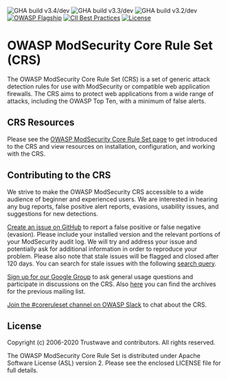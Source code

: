 ![GHA build v3.4/dev](https://github.com/coreruleset/coreruleset/workflows/Regression%20Tests/badge.svg?branch=v3.4%2Fdev)
![GHA build v3.3/dev](https://github.com/coreruleset/coreruleset/workflows/Regression%20Tests/badge.svg?branch=v3.3%2Fdev)
![GHA build v3.2/dev](https://github.com/coreruleset/coreruleset/workflows/Regression%20Tests/badge.svg?branch=v3.2%2Fdev)
[![OWASP Flagship](https://img.shields.io/badge/owasp-flagship%20project-38a047.svg)](https://owasp.org/projects/)
[![CII Best Practices](https://bestpractices.coreinfrastructure.org/projects/1390/badge)](https://bestpractices.coreinfrastructure.org/projects/1390)
[![License](https://img.shields.io/badge/License-Apache%202.0-blue.svg)](https://opensource.org/licenses/Apache-2.0)



# OWASP ModSecurity Core Rule Set (CRS)

The OWASP ModSecurity Core Rule Set (CRS) is a set of generic attack detection rules for use with ModSecurity or compatible web application firewalls. The CRS aims to protect web applications from a wide range of attacks, including the OWASP Top Ten, with a minimum of false alerts.

## CRS Resources

Please see the [OWASP ModSecurity Core Rule Set page](https://coreruleset.org/) to get introduced to the CRS and view resources on installation, configuration, and working with the CRS.

## Contributing to the CRS

We strive to make the OWASP ModSecurity CRS accessible to a wide audience of beginner and experienced users. We are interested in hearing any bug reports, false positive alert reports, evasions, usability issues, and suggestions for new detections.

[Create an issue on GitHub](https://github.com/coreruleset/coreruleset/issues) to report a false positive or false negative (evasion). Please include your installed version and the relevant portions of your ModSecurity audit log. We will try and address your issue and potentially ask for additional information in order to reproduce your problem. Please also note that stale issues will be flagged and closed after 120 days. You can search for stale issues with the following [search query](https://github.com/coreruleset/coreruleset/issues?q=label%3A%22Stale+issue%22).

[Sign up for our Google Group](https://groups.google.com/a/owasp.org/forum/#!forum/modsecurity-core-rule-set-project) to ask general usage questions and participate in discussions on the CRS. Also [here](https://lists.owasp.org/pipermail/owasp-modsecurity-core-rule-set/index) you can find the archives for the previous mailing list.

[Join the #coreruleset channel on OWASP Slack](http://owaspslack.com) to chat about the CRS.

## License

Copyright (c) 2006-2020 Trustwave and contributors. All rights reserved.

The OWASP ModSecurity Core Rule Set is distributed under Apache Software License (ASL) version 2. Please see the enclosed LICENSE file for full details.
